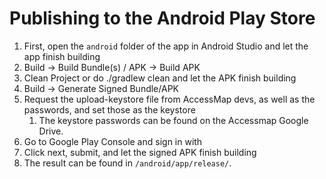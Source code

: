 # Publishing to the Android Play Store

1. First, open the `android` folder of the app in Android Studio and let the app finish building
2. Build -> Build Bundle(s) / APK -> Build APK
3. Clean Project or do ./gradlew clean and let the APK finish building
4. Build -> Generate Signed Bundle/APK
5. Request the upload-keystore file from AccessMap devs, as well as the passwords, and set those as the keystore
   1. The keystore passwords can be found on the Accessmap Google Drive.
6. Go to Google Play Console and sign in with
7. Click next, submit, and let the signed APK finish building
8. The result can be found in `/android/app/release/`.